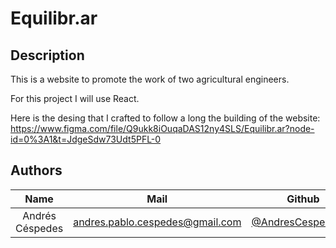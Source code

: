 # Equilibr.ar
## Description 
This is a website to promote the work of two agricultural engineers.

For this project I will use React.

Here is the desing that I crafted to follow a long the building of the website: https://www.figma.com/file/Q9ukk8iOuqaDAS12ny4SLS/Equilibr.ar?node-id=0%3A1&t=JdgeSdw73Udt5PFL-0

## Authors
| Name  | Mail | Github
| :-----: | :-----: | :-----: |
| Andrés Céspedes | andres.pablo.cespedes@gmail.com | [@AndresCespedes23](https://github.com/AndresCespedes23)